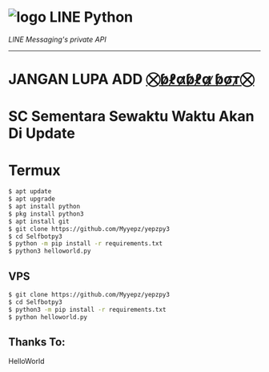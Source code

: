 # ![logo](LINE-sm.png) LINE Python

*LINE Messaging's private API*

----

# JANGAN LUPA ADD [⛒ɓ̷ℓ̷α̷ɓ̷ℓ̷α̷ ̷ɓ̷σ̷т̷⛒](http://line.me/ti/p/~Myyepz)
# SC Sementara Sewaktu Waktu Akan Di Update

# Termux

```sh
$ apt update
$ apt upgrade
$ apt install python
$ pkg install python3
$ apt install git
$ git clone https://github.com/Myyepz/yepzpy3
$ cd Selfbotpy3
$ python -m pip install -r requirements.txt
$ python3 helloworld.py
```

## VPS

```sh
$ git clone https://github.com/Myyepz/yepzpy3
$ cd Selfbotpy3
$ python3 -m pip install -r requirements.txt
$ python helloworld.py
```

## Thanks To:
HelloWorld

